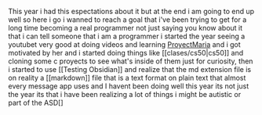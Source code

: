 This year i had this espectations about it but at the end i am going to end up well so here i go
i wanned to reach a goal that i've been trying to get for a long time becoming a real programmer not just saying you know about it that i can tell someone that i am a programmer
i started the year seeing a youtubet very good at doing videos and learning [ProyectMaria](https://www.youtube.com/@pr0jectmaria) and i got motivated by her and i started doing things like [[clases/cs50|cs50]] and cloning some c proyects to see what's inside of them just for curiosity, then i started to use [[Testing Obsidian]] and realize that the md extension file is on reality a [[markdown]] file that is a text format on plain text that almost every message app uses and I havent been doing well this year its not just the year its that i have been realizing a lot of things i might be autistic or part of the ASD[]